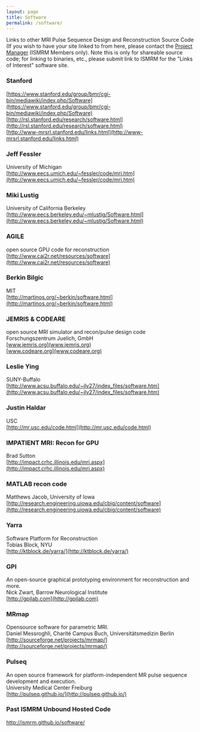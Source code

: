 ```yaml
---
layout: page
title: Software
permalink: /software/
---
```


Links to other MRI Pulse Sequence Design and Reconstruction Source Code (If you
wish to have your site linked to from here, please contact the 
[Project Manager](mailto:jim.pipe@chw.edu) (ISMRM Members only).  Note this is
only for shareable source code; for linking to binaries, etc., please submit
link to ISMRM for the "Links of Interest" software site.
 
### Stanford
 [https://www.stanford.edu/group/bmr/cgi-bin/mediawiki/index.php/Software](https://www.stanford.edu/group/bmr/cgi-bin/mediawiki/index.php/Software) <br>
 [http://rsl.stanford.edu/research/software.html](http://rsl.stanford.edu/research/software.html) <br>
 [http://www-mrsrl.stanford.edu/links.html](http://www-mrsrl.stanford.edu/links.html)

### Jeff Fessler
 University of Michigan <br>
 [http://www.eecs.umich.edu/~fessler/code/mri.htm](http://www.eecs.umich.edu/~fessler/code/mri.htm)

### Miki Lustig
 University of California Berkeley <br>
 [http://www.eecs.berkeley.edu/~mlustig/Software.html](http://www.eecs.berkeley.edu/~mlustig/Software.html)

### AGILE
 open source GPU code for reconstruction <br>
 [http://www.cai2r.net/resources/software](http://www.cai2r.net/resources/software)

### Berkin Bilgic
 MIT <br>
 [http://martinos.org/~berkin/software.html](http://martinos.org/~berkin/software.html)

### JEMRIS & CODEARE
 open source MRI simulator and recon/pulse design code <br>
 Forschungszentrum Juelich, GmbH <br>
 [www.jemris.org](www.jemris.org) <br>
 [www.codeare.org](www.codeare.org)

### Leslie Ying
 SUNY-Buffalo <br>
 [http://www.acsu.buffalo.edu/~jlv27/index_files/software.htm](http://www.acsu.buffalo.edu/~jlv27/index_files/software.htm)

### Justin Haldar 
 USC <br>
 [http://mr.usc.edu/code.html](http://mr.usc.edu/code.html)

### IMPATIENT MRI: Recon for GPU
 Brad Sutton <br>
 [http://impact.crhc.illinois.edu/mri.aspx](http://impact.crhc.illinois.edu/mri.aspx)

### MATLAB recon code
 Matthews Jacob, University of Iowa <br>
 [http://research.engineering.uiowa.edu/cbig/content/software](http://research.engineering.uiowa.edu/cbig/content/software)

### Yarra
 Software Platform for Reconstruction <br>
 Tobias Block, NYU <br>
 [http://ktblock.de/yarra/](http://ktblock.de/yarra/)

### GPI
 An open-source graphical prototyping environment for reconstruction and more. <br>
 Nick Zwart, Barrow Neurological Institute <br>
 [http://gpilab.com](http://gpilab.com)
  
### MRmap 
 Opensource software for parametric MRI. <br>
 Daniel Messroghli, Charité Campus Buch, Universitätsmedizin Berlin <br>
 [http://sourceforge.net/projects/mrmap/](http://sourceforge.net/projects/mrmap/)

### Pulseq 
 An open source framework for platform-independent MR pulse sequence development and execution. <br>
 University Medical Center Freiburg <br>
 [http://pulseq.github.io/](http://pulseq.github.io/)

### Past ISMRM Unbound Hosted Code
 http://ismrm.github.io/software/
